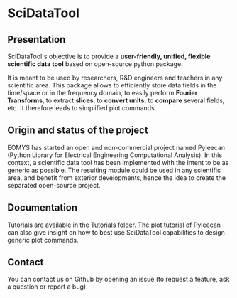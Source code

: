# SciDataTool
## Presentation
SciDataTool's objective is to provide a **user-friendly, unified, flexible scientific data tool** based on open-source python package.

It is meant to be used by researchers, R&D engineers and teachers in any scientific area. This package allows to efficiently store data fields in the time/space or in the frequency domain, to easily perform **Fourier Transforms**, to extract **slices**, to **convert units**, to **compare** several fields, etc. It therefore leads to simplified plot commands.

## Origin and status of the project
EOMYS has started an open and non-commercial project named Pyleecan (Python Library for Electrical Engineering Computational Analysis). In this context, a scientific data tool has been implemented with the intent to be as generic as possible. The resulting module could be used in any scientific area, and benefit from exterior developments, hence the idea to create the separated open-source project.

## Documentation
Tutorials are available in the [Tutorials folder](https://github.com/Eomys/SciDataTool/tree/master/SciDataTool/Tutorials). The [plot tutorial](http://www.pyleecan.org) of Pyleecan can also give insight on how to best use SciDataTool capabilities to design generic plot commands.

## Contact
You can contact us on Github by opening an issue (to request a feature, ask a question or report a bug).
